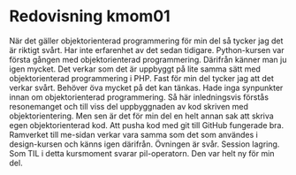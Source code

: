 ---
---
Redovisning kmom01
=========================

När det gäller objektorienterad programmering för min del så tycker jag det är riktigt svårt. Har inte erfarenhet av det sedan tidigare. Python-kursen var första gången med objektorienterad programmering. Därifrån känner man ju igen mycket. Det verkar som det är uppbyggt på lite samma sätt med objektorienterad programmering i PHP. Fast för min del tycker jag att det verkar svårt. Behöver öva mycket på det kan tänkas. Hade inga synpunkter innan om objektorienterad programmering. Så här inledningsvis förstås resonemanget och till viss del uppbyggnaden av kod skriven med objektorientering. Men sen är det för min del en helt annan sak att skriva egen objektorienterad kod. Att pusha kod med git till GitHub fungerade bra. Ramverket till me-sidan verkar vara samma som det som användes i design-kursen och känns igen därifrån. Övningen är svår. Session lagring. Som TIL i detta kursmoment svarar pil-operatorn. Den var helt ny för min del.
